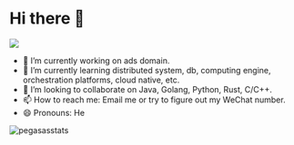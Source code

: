 <!--
**pegasas/pegasas** is a ✨ _special_ ✨ repository because its `README.md` (this file) appears on your GitHub profile.

Here are some ideas to get you started:

- 🔭 I’m currently working on ...
- 🌱 I’m currently learning ...
- 👯 I’m looking to collaborate on ...
- 🤔 I’m looking for help with ...
- 💬 Ask me about ...
- 📫 How to reach me: ...
- 😄 Pronouns: ...
- ⚡ Fun fact: ...
-->

# Hi there 👋

<img src="https://visitor-badge.laobi.icu/badge?page_id=pegasas.pegasas" style="max-width:100%;">

- 🔭 I’m currently working on ads domain.
- 🌱 I’m currently learning distributed system, db, computing engine, orchestration platforms, cloud native, etc.
- 👯 I’m looking to collaborate on Java, Golang, Python, Rust, C/C++.
- 📫 How to reach me: Email me or try to figure out my WeChat number.
- 😄 Pronouns: He

![pegasasstats](https://github-readme-stats.vercel.app/api/?username=pegasas&rank_icon=github&bg_color=30,000000,000000&title_color=6762A9&text_color=6c14a6&show_icons=true&include_all_commits=true&count_private=true)
